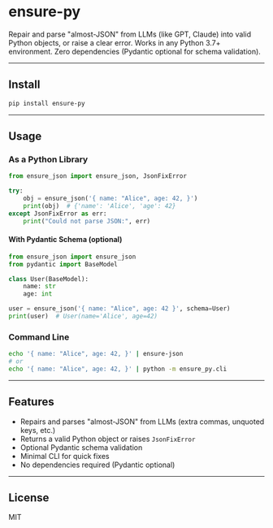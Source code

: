 # ensure-py

Repair and parse "almost-JSON" from LLMs (like GPT, Claude) into valid Python objects, or raise a clear error. Works in any Python 3.7+ environment. Zero dependencies (Pydantic optional for schema validation).

---

## Install

```bash
pip install ensure-py
```

---

## Usage

### As a Python Library

```python
from ensure_json import ensure_json, JsonFixError

try:
    obj = ensure_json('{ name: "Alice", age: 42, }')
    print(obj)  # {'name': 'Alice', 'age': 42}
except JsonFixError as err:
    print("Could not parse JSON:", err)
```

#### With Pydantic Schema (optional)

```python
from ensure_json import ensure_json
from pydantic import BaseModel

class User(BaseModel):
    name: str
    age: int

user = ensure_json('{ name: "Alice", age: 42 }', schema=User)
print(user)  # User(name='Alice', age=42)
```

### Command Line

```bash
echo '{ name: "Alice", age: 42, }' | ensure-json
# or
echo '{ name: "Alice", age: 42, }' | python -m ensure_py.cli
```

---

## Features

- Repairs and parses "almost-JSON" from LLMs (extra commas, unquoted keys, etc.)
- Returns a valid Python object or raises `JsonFixError`
- Optional Pydantic schema validation
- Minimal CLI for quick fixes
- No dependencies required (Pydantic optional)

---

## License

MIT
